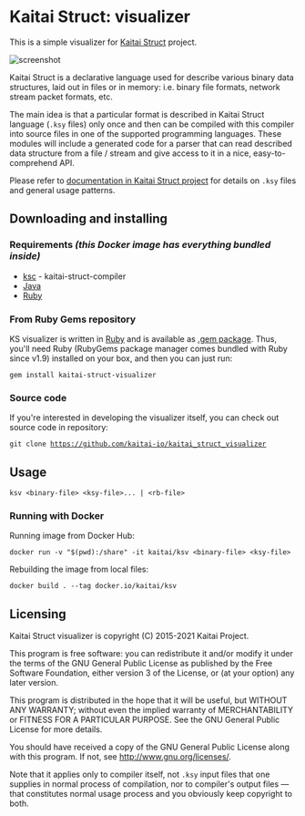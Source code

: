# Kaitai Struct: visualizer

This is a simple visualizer for [Kaitai Struct](https://github.com/kaitai-io/kaitai_struct) project.

![screenshot](https://raw.githubusercontent.com/kaitai-io/kaitai_struct_visualizer/87f42c8c1eee97b825a2ff7d00c1370f5a87d050/screenshot.png)

Kaitai Struct is a declarative language used for describe various
binary data structures, laid out in files or in memory: i.e. binary
file formats, network stream packet formats, etc.

The main idea is that a particular format is described in Kaitai
Struct language (`.ksy` files) only once and then can be compiled with
this compiler into source files in one of the supported programming
languages. These modules will include a generated code for a parser
that can read described data structure from a file / stream and give
access to it in a nice, easy-to-comprehend API.

Please refer to [documentation in Kaitai Struct project](https://github.com/kaitai-io/kaitai_struct)
for details on `.ksy` files and general usage patterns.

## Downloading and installing

### Requirements _(this Docker image has everything bundled inside)_
- [ksc](http://kaitai.io/#download) - kaitai-struct-compiler
- [Java](https://openjdk.java.net/install/)
- [Ruby](https://www.ruby-lang.org/)

### From Ruby Gems repository

KS visualizer is written in [Ruby](https://www.ruby-lang.org/) and is
available as
[.gem package](https://rubygems.org/gems/kaitai-struct-visualizer). Thus,
you'll need Ruby (RubyGems package manager comes bundled with Ruby
since v1.9) installed on your box, and then you can just run:

```shell
gem install kaitai-struct-visualizer
```

### Source code

If you're interested in developing the visualizer itself, you can check
out source code in repository:

<pre><code>git clone <a href="https://github.com/kaitai-io/kaitai_struct_visualizer">https://github.com/kaitai-io/kaitai_struct_visualizer</a></code></pre>

## Usage

```shell
ksv <binary-file> <ksy-file>... | <rb-file>
```

### Running with Docker

Running image from Docker Hub:
```shell
docker run -v "$(pwd):/share" -it kaitai/ksv <binary-file> <ksy-file>
```

Rebuilding the image from local files:
```shell
docker build . --tag docker.io/kaitai/ksv
```

## Licensing

Kaitai Struct visualizer is copyright (C) 2015-2021 Kaitai Project.

This program is free software: you can redistribute it and/or modify
it under the terms of the GNU General Public License as published by
the Free Software Foundation, either version 3 of the License, or (at
your option) any later version.

This program is distributed in the hope that it will be useful, but
WITHOUT ANY WARRANTY; without even the implied warranty of
MERCHANTABILITY or FITNESS FOR A PARTICULAR PURPOSE.  See the GNU
General Public License for more details.

You should have received a copy of the GNU General Public License
along with this program.  If not, see <http://www.gnu.org/licenses/>.

Note that it applies only to compiler itself, not `.ksy` input files
that one supplies in normal process of compilation, nor to compiler's
output files — that constitutes normal usage process and you obviously
keep copyright to both.
